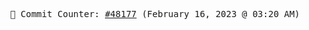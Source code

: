 <p align="center">
    <samp>
        📮 Commit Counter: <a href="https://github.com/Javascript-void0/Javascript-void0/commits/main">#48177</a> (February 16, 2023 @ 03:20 AM)
    </samp>
</p>